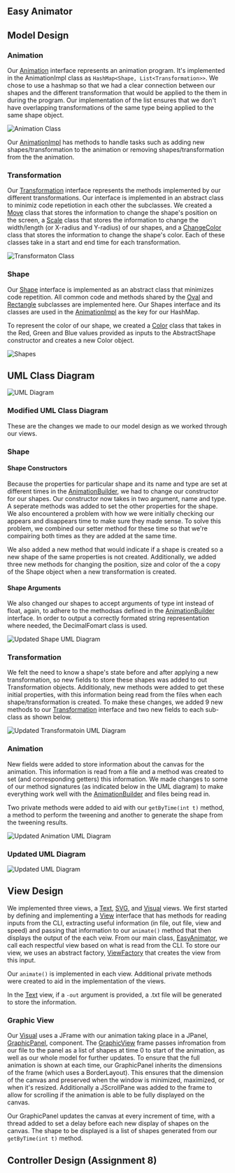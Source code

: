 ## Easy Animator

## Model Design
### Animation

Our [Animation](animation/src/cs5004/animator/model/Animation.java) interface represents an animation program. 
It's implemented in the AnimationImpl class as `HashMap<Shape, List<Transformation>>`. 
We chose to use a hashmap so that we had a clear connection between our shapes and the different 
transformation that would be applied to the them in during the program. Our implementation of the 
list ensures that we don't have overlapping transformations of the same type being applied to the 
same shape object. 

![Animation Class](animation/resources/images/Animation.jpeg)

Our [AnimationImpl](animation/animation/src/cs5004/animator/model/AnimationImpl.java) has methods to handle tasks such 
as adding new shapes/transformation to the animation or removing shapes/transformation from the the 
animation. 

### Transformation

Our [Transformation](animation/src/cs5004/animator/model/Transformation.java) interface represents the methods 
implemented by our different transformations. Our interface is implemented in an abstract class to 
minimiz code repetiotion in each other the subclasses. We created a [Move](animation/src/cs5004/animator/model/Move.java) 
class that stores the information to change the shape's position on the screen, a [Scale](animation/src/cs5004/animator/model/Scale.java) 
class that stores the information to change the width/length (or X-radius and Y-radius) of our 
shapes, and a [ChangeColor](animation/src/cs5004/animator/model/ChangeColor.java) class that stores the 
information to change the shape's color. Each of these classes take in a start and end time for 
each transformation. 

![Transformaton Class](animation/resources/images/Transformation.jpeg)

### Shape

Our [Shape](animation/src/cs5004/animator/model/Shape.java) interface is implemented as an abstract class that 
minimizes code repetition. All common code and methods shared by the [Oval](animation/src/cs5004/animator/model/Oval.java) 
and [Rectangle](animation/src/cs5004/animator/model/Rectangle.java) subclasses are implemented here. Our Shapes interface 
and its classes are used in the [AnimationImpl](animation/src/cs5004/animator/model/AnimationImpl.java) as 
the key for our HashMap.

To represent the color of our shape, we created a [Color](animation/src/cs5004/animator/model/Color.java) 
class that takes in the Red, Green and Blue values provided as inputs to the AbstractShape 
constructor and creates a new Color object.

![Shapes](animation/resources/images/Shapes.jpeg)

## UML Class Diagram

![UML Diagram](animation/resources/images/Animator.jpeg)

### Modified UML Class Diagram
These are the changes we made to our model design as we worked through our views. 

### Shape
#### Shape Constructors
Because the properties for particular shape and its name and type are set at different times in the
[AnimationBuilder](animation/src/cs5004/animator/util/AnimationBuilder.java), we had to change our
constructor for our shapes. Our constructor now takes in two argument, name and type. A seperate
methods was added to set the other properties for the shape. We also encountered a problem with how 
we were initially checking our appears and disappears time to make sure they made sense. To solve this 
problem, we combined our setter method for these time so that we're compairing both times as they are
added at the same time. 

We also added a new method that would indicate if a shape is created so a new shape of the same properties
is not created. Additionally, we added three new methods for changing the position, size and color
of the a copy of the Shape object when a new transformation is created. 

#### Shape Arguments
We also changed our shapes to accept arguments of type int instead of float, again, to adhere to the
methodsas defined in the [AnimationBuilder](animation/src/cs5004/animator/util/AnimationBuilder.java) 
interface. In order to output a correctly formated string representation where needed, the 
DecimalFomart class is used.

![Updated Shape UML Diagram](animation/resources/images/Shapes2.jpeg)

### Transformation

We felt the need to know a shape's state before and after applying a new transformation, so new fields
to store these shapes was added to out Transformation objects. Additionaly, new methods were added to get 
these initial properties, with this information being read from the files when each shape/transformation
is created. To make these changes, we added 9 new methods to our [Transformation](animation/src/cs5004/animator/model/Transformation.java) 
interface and two new fields to each sub-class as shown below.

![Updated Transformatoin UML Diagram](animation/resources/images/Transformation2.jpeg)

### Animation

New fields were added to store information about the canvas for the animation. This information 
is read from a file and a method was created to set (and corresponding getters) this information. 
We made changes to some of our method signatures (as indicated below in the UML diagram) to make 
everything work well with the [AnimationBuilder](animation/src/cs5004/animator/util/AnimationBuilder.java) and
files being read in.

Two private methods were added to aid with our ```getByTime(int t)``` method, a method to perform the 
tweening and another to generate the shape from the tweening results. 

![Updated Animation UML Diagram](animation/resources/images/Animation2.jpeg)

### Updated UML Diagram

![Updated UML Diagram](animation/resources/images/Animator2.jpeg)

## View Design
We implemented three views, a [Text](animation/src/cs5004/animator/view/TextView.java), [SVG](animation/src/cs5004/animator/view/SVGView.java), 
and [Visual](animation/src/cs5004/animator/view/GraphicView.java) views. We first started by defining and implementing
a [View](animation/src/cs5004/animator/view/View.java) interface that has methods for reading inputs from the
CLI, extracting useful information (in file, out file, view and speed) and passing that information
to our ```animate()``` method that then displays the output of the each veiw. From our main class,
[EasyAnimator](animation/src/cs5004/animator/EasyAnimator.java), we call each respectful view based on what
is read from the CLI. To store our view, we uses an abstract factory, [ViewFactory](animation/src/cs5004/animator/view/ViewFactory.java)
that creates the view from this input. 

Our ```animate()``` is implemented in each view. Additional private methods were created to aid in 
the implementation of the views. 

In the [Text](animation/src/cs5004/animator/view/TextView.java) view, if a ```-out``` argument is provided, 
a .txt file will be generated to store the information. 

### Graphic View

Our [Visual](animation/src/cs5004/animator/view/GraphicView.java) uses a JFrame with our animation taking 
place in a JPanel, [GraphicPanel](animation/src/cs5004/animator/view/GraphicPanel.java), component. The [GraphicView](animation/src/cs5004/animator/view/GraphicView.java) frame passes infromation from our file to the panel as 
a list of shapes at time 0 to start of the animation, as well as our whole model for further updates. 
To ensure that the full animation is shown at each time, our GraphicPanel inherits the dimensions of 
the frame (which uses a BorderLayout). This ensures that the dimension of the canvas and preserved when
the window is minimized, maximized, or when it's resized. Additionally a JScrollPane was added to the 
frame to allow for scrolling if the animation is able to be fully displayed on the canvas.

Our GraphicPanel updates the canvas at every increment of time, with a thread added to set a delay 
before each new display of shapes on the canvas. The shape to be displayed is a list of shapes generated
from our ```getByTime(int t)``` method.

## Controller Design (Assignment 8)
